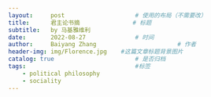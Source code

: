 ```yaml
---
layout:     post   				    # 使用的布局（不需要改）
title:      君主论书摘 				# 标题 
subtitle:   by 马基雅维利
date:       2022-08-27 				# 时间
author:     Baiyang Zhang 						# 作者
header-img: img/Florence.jpg 	#这篇文章标题背景图片
catalog: true 						# 是否归档
tags:								#标签
    - political philosophy
    - sociality
---
```



